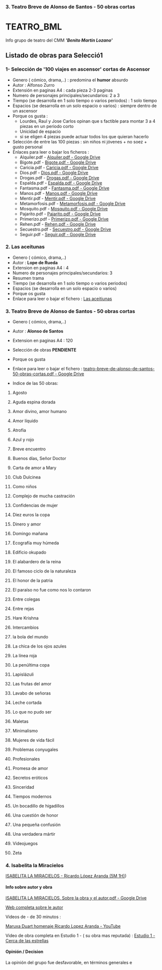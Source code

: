### 3. Teatro Breve de Alonso de Santos - 50 obras cortas

# TEATRO_BML

Info grupo de teatro del CMM ***'Benito Martin Lozano'***

## Listado de obras para Selecció1

### 1- Selección de '100 viajes en ascensor' cortas de Ascensor

- Genero ( cómico, drama,..) : predomina el **humor** absurdo
- Autor : Alfonso Zurro
- Extensión en paginas A4 : cada pieza 2-3 paginas
- Numero de personajes principales/secundarios: 2 a 3
- Tiempo (se desarrolla en 1 solo tiempo o varios periodos) : 1 solo tiempo
- Espacios (se desarrolla en un solo espacio o varios) : siempre dentro de un ascensor
- Porque os gusta : 
  - Lourdes, Raul y Jose Carlos opinan que s factible para montar 3 a 4 piezas en un periodo corto
  - Unicidad de espacio
  - si se eligen 4 piezas puede actuar todos los que quieran hacerlo
- Selección de entre las 100 piezas : sin niños ni jóvenes + no soez + gusto personal
- Enlaces para leer o bajar los ficheros :
  - Alquiler.pdf - [Alquiler.pdf - Google Drive](https://drive.google.com/file/d/1e_jGJXUc1SdLokIC70hGqlq3Fndg_jDc/view?usp=sharing)
  - Bigote.pdf - [Bigote.pdf - Google Drive](https://drive.google.com/file/d/1yJAZsZsDpFpxmyASBP_QDEGfuSXT914_/view?usp=sharing)
  - Caricia.pdf - [Caricia.pdf - Google Drive](https://drive.google.com/file/d/1pIprEFe41XmuToQFzGBYmLY8-_KUY7gg/view?usp=sharing)
  - Dios.pdf - [Dios.pdf - Google Drive](https://drive.google.com/file/d/1U8FnYdO13B-UbbSLyXZneJIesM_Ld77q/view?usp=sharing)
  - Drogas.pdf - [Drogas.pdf - Google Drive](https://drive.google.com/file/d/1JXbY8mPvaFF31RNdAU6MS5Y0W2CMBs48/view?usp=sharing)
  - Espalda.pdf - [Espalda.pdf - Google Drive](https://drive.google.com/file/d/1LlcbG4VVC1CKf5mGerXjG5YOLpHPFSXf/view?usp=sharing)
  - Fantasma.pdf - [Fantasma.pdf - Google Drive](https://drive.google.com/file/d/1Klzjn8rBH3MbuX0EOQhReKsEYe-jo_Re/view?usp=sharing)
  - Manos.pdf - [Manos.pdf - Google Drive](https://drive.google.com/file/d/1GWw167meU5wT2uCNRrp2NU39EeOMwWet/view?usp=sharing)
  - Mentir.pdf - [Mentir.pdf - Google Drive](https://drive.google.com/file/d/1hFJh3v56VwdJea0CTfU-mkUWmX0xD-dz/view?usp=sharing)
  - Metamorfosis.pdf - [Metamorfosis.pdf - Google Drive](https://drive.google.com/file/d/1bUbhCM1GWabj8MCVHgGVx1TR4CrNT-SD/view?usp=sharing)
  - Mosquito.pdf - [Mosquito.pdf - Google Drive](https://drive.google.com/file/d/1eIs9_eXgumG_XEn3gmRUpl46CBt3rtZ4/view?usp=sharing)
  - Pajarito.pdf - [Pajarito.pdf - Google Drive](https://drive.google.com/file/d/1glGSZOkTy9HeQTgFTVB5zq2vlcC8WHq6/view?usp=sharing)
  - Primerizo.pdf - [Primerizo.pdf - Google Drive](https://drive.google.com/file/d/1rEiJMxLADRC5Ea0pikdsmqVv15ycjXxD/view?usp=sharing)
  - Rehen.pdf - [Rehen.pdf - Google Drive](https://drive.google.com/file/d/1qvtEInZ49ifrJDxsTc_TV-xMiSr1DG5S/view?usp=sharing)
  - Secuestro.pdf - [Secuestro.pdf - Google Drive](https://drive.google.com/file/d/1DW68sjJB320Gb02CqtFFfyBiSvb3vkvC/view?usp=sharing)
  - Seguir.pdf - [Seguir.pdf - Google Drive](https://drive.google.com/file/d/1T_EDXEFz78r51N-Pr8OqutZEoGvLLYOS/view?usp=sharing)

### 2. Las aceitunas

* Genero ( cómico, drama,..)
* Autor : **Lope de Rueda**
* Extension en paginas A4 : 4
* Numero de personajes principales/secundarios: 3
* Resumen trama
* Tiempo (se desarrolla en 1 solo tiempo o  varios periodos)
* Espacios (se desarrolla en un solo espacio o varios)
* Porque os gusta
* Enlace para leer o bajar el fichero : [Las aceitiunas](https://drive.google.com/file/d/12pfWHfCS2ozrEAyv6qG5nnq-45Zxm6RB/view?usp=sharing)

### 3. Teatro Breve de Alonso de Santos - 50 obras cortas

- Genero ( cómico, drama,..)

- Autor : **Alonso de Santos**

- Extension en paginas A4 : 120

- Selección de obras **PENDIENTE**

- Porque os gusta

- Enlace para leer o bajar el fichero : [teatro-breve-de-alonso-de-santos-50-obras-cortas.pdf - Google Drive](https://drive.google.com/file/d/1Yl8lkvd8bIEvxIHPY8XLKzCnjpRCWUfk/view?usp=sharing)

- Indice de las 50 obras:
1. Agosto

2. Aguda espina dorada

3. Amor divino, amor humano

4. Amor líquido

5. Atrofia

6. Azul y rojo

7. Breve encuentro

8. Buenos días, Señor Doctor

9. Carta de amor a Mary

10. Club Dulcinea

11. Como niños

12. Complejo de mucha castración

13. Confidencias de mujer

14. Diez euros la copa

15. Dinero y amor

16. Domingo mañana

17. Ecografía muy húmeda

18. Edificio okupado

19. El alabardero de la reina

20. El famoso ciclo de la naturaleza

21. El honor de la patria

22. El paraíso no fue como nos lo contaron

23. Entre colegas

24. Entre rejas

25. Hare Krishna

26. Intercambios

27. la bola del mundo

28. La chica de los ojos azules

29. La línea roja

30. La penúltima copa

31. Lapislázuli

32. Las frutas del amor

33. Lavabo de señoras

34. Leche cortada

35. Lo que no pudo ser

36. Maletas

37. Minimalismo

38. Mujeres de vida fácil

39. Problemas conyugales

40. Profesionales

41. Promesa de amor

42. Secretos eróticos

43. Sinceridad

44. Tiempos modernos

45. Un bocadillo de higadillos

46. Una cuestión de honor

47. Una pequeña confusión

48. Una verdadera mártir

49. Videojuegos

50. Zeta

### 4. Isabelita la Miracielos

[ISABELITA LA MIRACIELOS - Ricardo López Aranda (5M 1H)](https://drive.google.com/file/d/1DbVDFdcYs_ZdzZHs3WkAeqsMUAOzX_lN/view?usp=sharing))

#### Info sobre autor y obra

[ISABELITA LA MIRACIELOS. Sobre la obra y el autor.pdf - Google Drive](https://drive.google.com/file/d/1x6UihK4V_62iqvRqq2LJDbiMS9PNk0r2/view?usp=sharing)

[Web completa sobre le autor](https://www.lopez-aranda.com/)

Videos de - de 30 minutos :

[Maruxa Duart homenaje Ricardo Lopez Aranda - YouTube](https://youtu.be/ZWeu1ujNCIE?si=ub8BwgPqjiT1tf3K)

Video de obra completa en Estudio 1 - ( su obra mas reputada) : [Estudio 1 - Cerca de las estrellas](https://www.rtve.es/play/videos/estudio-1/estudio-1-cerca-estrellas/5394451/)

#### Opinión / Decision

La opinión del grupo fue desfavorable, en términos generales e
